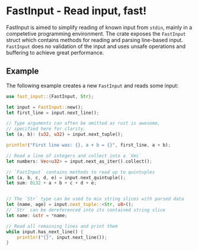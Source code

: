 # FastInput - Read input, fast!

FastInput is aimed to simplify reading of known input from `stdin`,
mainly in a competetive programming environment. The crate exposes
the `FastInput` struct which contains methods for reading and parsing
line-based input. `FastInput` does no validation of the input and
uses unsafe operations and buffering to achieve great performance.


## Example

The following example creates a new `FastInput` and reads some input:

```rust
use fast_input::{FastInput, Str};

let input = FastInput::new();
let first_line = input.next_line();

// Type arguments can often be omitted as rust is awesome,
// specified here for clarity.
let (a, b): (u32, u32) = input.next_tuple();

println!("First line was: {}, a + b = {}", first_line, a + b);

// Read a line of integers and collect into a `Vec`
let numbers: Vec<u32> = input.next_as_iter().collect();

// `FastInput` contains methods to read up to quintuples
let (a, b, c, d, e) = input.next_quintuple();
let sum: 0i32 + a + b + c + d + e;


// The `Str` type can be used to mix string slices with parsed data
let (name, age) = input.next_tuple::<Str, u8>();
// `Str` can be dereferenced into its contained string slice
let name: &str = *name;

// Read all remaining lines and print them
while input.has_next_line() {
    println!("{}", input.next_line());
}
```
